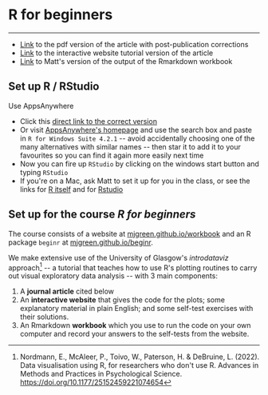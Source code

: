 # R for beginners

-----

<!--[Link](https://github.com/mjgreen/workbook/archive/refs/heads/main.zip) to download this repository as a zip file-->



* [Link](https://osf.io/5e64r) to the pdf version of the article with post-publication corrections 
* [Link](https://psyteachr.github.io/introdataviz/index.html) to the interactive website tutorial version of the article
* [Link](https://mjgreen.github.io/workbook/workbook-mjg.html) to Matt's version of the output of the Rmarkdown workbook

## Set up R / RStudio

Use AppsAnywhere

* Click this [direct link to the correct version](https://appsanywhere.bournemouth.ac.uk?id=2468&name=R%20for%20Windows%20Suite%204.2.1)
* Or visit [AppsAnywhere's homepage](https://appsanywhere.bournemouth.ac.uk) and use the search box and paste in `R for Windows Suite 4.2.1` -- avoid accidentally choosing one of the many alternatives with similar names -- then star it to add it to your favourites so you can find it again more easily next time
* Now you can fire up `RStudio` by clicking on the windows start button and typing `RStudio`
* If you're on a Mac, ask Matt to set it up for you in the class, or see the links for [R itself](https://cran.r-project.org/bin/macosx/) and for [Rstudio](https://www.rstudio.com/products/rstudio/download/#download)


## Set up for the course _R for beginners_

The course consists of a website at [mjgreen.github.io/workbook](https://mjgreen.github.io/workbook/) and an R package `beginr` at  [mjgreen.github.io/beginr](https://mjgreen.github.io/beginr).

We make extensive use of the University of Glasgow's _introdataviz_ approach[^1] -- a tutorial that teaches how to use R's plotting routines to carry out visual exploratory data analysis -- with 3 main components:

1. A __journal article__ cited below
2. An __interactive website__ that gives the code for the plots; some explanatory material in plain English; and some self-test exercises with their solutions.
3. An Rmarkdown __workbook__ which you use to run the code on your own computer and record your answers to the self-tests from the website.

[^1]: Nordmann, E., McAleer, P., Toivo, W., Paterson, H. & DeBruine, L. (2022). Data visualisation using R, for researchers who don't use R. Advances in Methods and Practices in Psychological Science. https://doi.org/10.1177/25152459221074654

[^2]: My reference.
